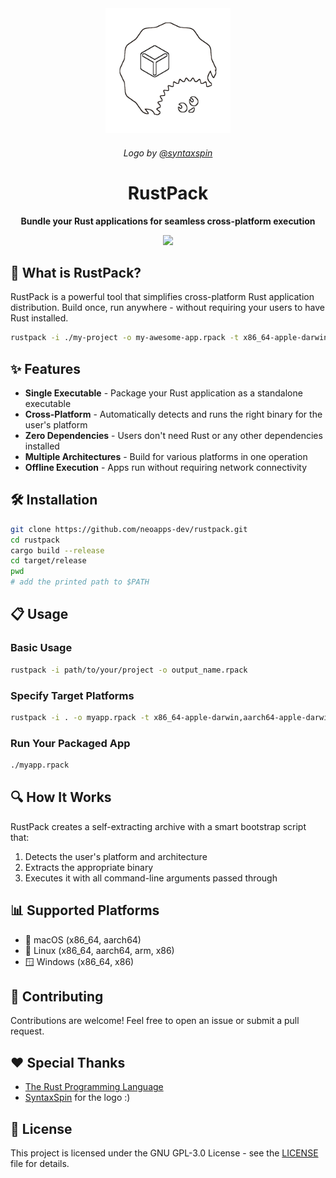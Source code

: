 <div align="center">
  <img src="https://raw.githubusercontent.com/neoapps-dev/rustpack/main/assets/logo.png" alt="RustPack Logo" width="200"/>
  <h6>Logo by <a href="https://github.com/syntaxspin">@syntaxspin</a></h5>
<h1>RustPack</h1>
  <b>Bundle your Rust applications for seamless cross-platform execution</b>

  <img src="https://img.shields.io/badge/rust-stable-orange.svg"></img>
</div>

## 🚀 What is RustPack?

RustPack is a powerful tool that simplifies cross-platform Rust application distribution. Build once, run anywhere - without requiring your users to have Rust installed.

```bash
rustpack -i ./my-project -o my-awesome-app.rpack -t x86_64-apple-darwin,x86_64-pc-windows-msvc,x86_64-unknown-linux-gnu
```

## ✨ Features

- **Single Executable** - Package your Rust application as a standalone executable
- **Cross-Platform** - Automatically detects and runs the right binary for the user's platform
- **Zero Dependencies** - Users don't need Rust or any other dependencies installed
- **Multiple Architectures** - Build for various platforms in one operation
- **Offline Execution** - Apps run without requiring network connectivity

## 🛠️ Installation

```bash
git clone https://github.com/neoapps-dev/rustpack.git
cd rustpack
cargo build --release
cd target/release
pwd
# add the printed path to $PATH
```

## 📋 Usage

### Basic Usage

```bash
rustpack -i path/to/your/project -o output_name.rpack
```

### Specify Target Platforms

```bash
rustpack -i . -o myapp.rpack -t x86_64-apple-darwin,aarch64-apple-darwin,x86_64-unknown-linux-gnu
```

### Run Your Packaged App

```bash
./myapp.rpack
```

## 🔍 How It Works

RustPack creates a self-extracting archive with a smart bootstrap script that:

1. Detects the user's platform and architecture
2. Extracts the appropriate binary
3. Executes it with all command-line arguments passed through

## 📊 Supported Platforms

- 🍎 macOS (x86_64, aarch64)
- 🐧 Linux (x86_64, aarch64, arm, x86)
- 🪟 Windows (x86_64, x86)

## 🤝 Contributing

Contributions are welcome! Feel free to open an issue or submit a pull request.

## ❤️ Special Thanks

- [The Rust Programming Language](https://rust-lang.org)
- [SyntaxSpin](https://github.com/syntaxspin) for the logo :)

## 📝 License

This project is licensed under the GNU GPL-3.0 License - see the [LICENSE](LICENSE) file for details.